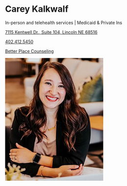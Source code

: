 # Carey Kalkwalf

In-person and telehealth services | Medicaid & Private Ins

[7115 Kentwell Dr., Suite 104, Lincoln NE 68516](https://www.google.com/maps/dir//Better+Place+Counseling,+830+L+St+Suite+100,+Lincoln,+NE+68508/@40.8105602,-96.711585,743m/data=!3m1!1e3!4m18!1m7!3m6!1s0x8796bfbaa2ea7589:0x591907ab4cc88e9e!2sBetter+Place+Counseling!8m2!3d40.8105562!4d-96.7090101!16s%2Fg%2F11kc4gsgnd!4m9!1m1!4e2!1m5!1m1!1s0x8796bfbaa2ea7589:0x591907ab4cc88e9e!2m2!1d-96.7090101!2d40.8105562!3e0?entry=ttu&g_ep=EgoyMDI1MDMxMC4wIKXMDSoASAFQAw%3D%3D)

[402.412.5450](tel:4024125450)

[Better Place Counseling](https://www.betterplacecounseling.org/)

![picture](./markdown/resources/images/cKalkwalf.jpeg)
